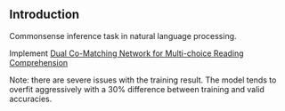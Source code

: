 ## Introduction
Commonsense inference task in natural language processing.

Implement [Dual Co-Matching Network for Multi-choice Reading Comprehension](https://arxiv.org/abs/1901.09381v2)

Note: there are severe issues with the training result. The model tends to overfit aggressively with a 30% difference between training and valid accuracies.